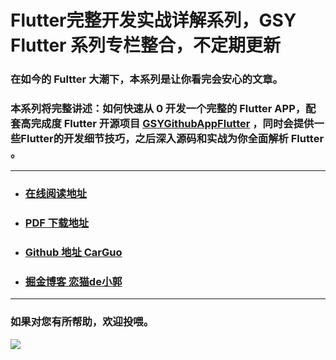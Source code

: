 # Flutter完整开发实战详解系列，GSY Flutter 系列专栏整合，不定期更新


### 在如今的 Fultter 大潮下，本系列是让你看完会安心的文章。

### 本系列将完整讲述：如何快速从 0 开发一个完整的 Flutter APP，配套高完成度  Flutter 开源项目 [GSYGithubAppFlutter](https://github.com/CarGuo/GSYGithubAppFlutter) ，同时会提供一些Flutter的开发细节技巧，之后深入源码和实战为你全面解析 Flutter 。

----

- ### [在线阅读地址](https://guoshuyu.cn/home/wx/)

- ### [PDF 下载地址](https://github.com/CarGuo/GSYFlutterBook/raw/master/%20Flutter完整开发实战详解系列.pdf)

- ### [Github 地址 CarGuo](https://github.com/CarGuo)

- ### [掘金博客 恋猫de小郭](https://juejin.im/user/582aca2ba22b9d006b59ae68/posts)

----


### 如果对您有所帮助，欢迎投喂。

![](http://img.cdn.guoshuyu.cn/thanks.jpg)
